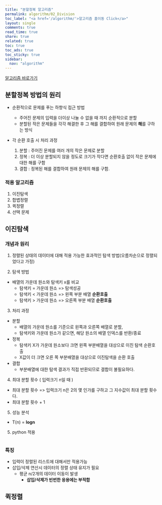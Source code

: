 ```yaml
---
title: "분할정복 알고리즘"
permalink: algorithm/02_Division
toc_label: "<a href='/algorithm/'>알고리즘 홈이동 Click</a>"
layout: single
comments: true
read_time: true
share: true
related: true
toc: true
toc_ads: true
toc_sticky: true
sidebar:
  nav: "algorithm"
---
```

[알고리즘 바로가기](../algorithm)


## 분할정복 방법의 원리
- 순환적으로 문제를 푸는 하향식 접근 방법
  - 주어진 문제의 입력을 더이상 나눌 수 없을 때 까지 순환적으로 분할
  - 분할된 작은 문제들을 각각 해결한 후 그 해를 결합하여 원래 문제의 **해**를 구하는 방식

- 각 순환 호출 시 처리 과정
  1. 분할 : 주어진 문제를 여러 개의 작은 문제로 분할
  2. 정복 : 더 이상 분할되지 않을 정도로 크기가 작다면 순환호출 없이 작은 문제에 대한 해를 구함
  3. 결합 : 정복된 해를 결합하여 원래 문제의 해를 구함.

### 적용 알고리즘
  1. 이진탐색
  2. 합볍정렬
  3. 퀵정렬
  4. 선택 문제

## 이진탐색 
### 개념과 원리
1. 정렬된 상태의 데이터에 대해 적용 가능한 효과적인 탐색 방법(오름차순으로 정렬되었다고 가정)

2. 탐색 방법
  - 배열의 가운데 원소와 탐색키 x를 비교
    - 탐색키 = 가운데 원소 => 탐색성공
    - 탐색키 < 가운데 원소 => 왼쪽 부분 배열 **순환호출**
    - 탐색키 > 가운데 원소 => 오른쪽 부분 배열 **순환호출**

3. 처리 과정
- 분할 
  * 배열의 가운데 원소를 기준으로 왼쪽과 오른쪽 배열로 분할,
  * 탐색키와 가운데 원소가 같으면, 해당 원소의 배열 인덱스를 반환/종료
- 정복
  * 탐색키 X가 가운데 원소보다 크면 왼쪽 부분배열을 대상으로 이진 탐색 순환호출
  * X값이 더 크면 오른 쪽 부분배열을 대상으로 이진탐색을 순환 호출
- 결합
  * 부분배열에 대한 탐색 결과가 직접 반환되므로 결합이 불필요하다.

4. 최대 분할 횟수 ( 입력크기 n일 때 )
  - 최대 분할 횟수 => 입력크기 n은 2의 몇 인가를 구하고 그 지수값이 최대 분할 횟수다.  
  - 최대 분할 횟수 + 1

5. 성능 분석
- T(n) = **logn**

5. python 적용   

~~~python

~~~

### 특징
- 입력이 정렬된 리스트에 대해서만 적용가능
- 삽입/삭제 연산시 데이터의 정렬 상태 유지가 필요
  + 평균 n/2개의  데이터 이동이 발생
    * **삽입/삭제가 빈번한 응용에는 부적합**

## 퀵정렬